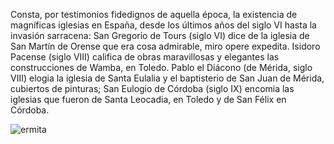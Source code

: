 Consta, por testimonios fidedignos de aquella época, la existencia de magníficas
iglesias en España, desde los últimos años del siglo VI hasta la invasión sarracena:
San Gregorio de Tours (siglo VI) dice de la iglesia de San Martín de Orense que era
cosa admirable, miro opere expedita.
Isidoro Pacense (siglo VIII) califica de obras maravillosas y elegantes las
construcciones de Wamba, en Toledo.
Pablo el Diácono (de Mérida, siglo VIII) elogia la iglesia de Santa Eulalia y el
baptisterio de San Juan de Mérida, cubiertos de pinturas;
San Eulogio de Córdoba (siglo IX) encomia las iglesias que fueron de Santa
Leocadia, en Toledo y de San Félix en Córdoba.


![ermita](https://www.google.com/imgres?q=ermita%20sevilla&imgurl=https%3A%2F%2Fwww.elcuervodesevilla.es%2Fexport%2Fsites%2Fcuervodesevilla%2F.galleries%2Fimagenes-cabeceras%2FDSC_0215.JPG&imgrefurl=https%3A%2F%2Fwww.elcuervodesevilla.es%2Fes%2Fromeria%2FErmita-Ntra.-Sra.-del-Rosario%2F&docid=sZLR73sJGnoADM&tbnid=IjhPNVCRtkmK1M&vet=12ahUKEwi1mZLqvo2JAxXLywIHHYl4DxwQM3oECDcQAA..i&w=3551&h=2592&hcb=2&ved=2ahUKEwi1mZLqvo2JAxXLywIHHYl4DxwQM3oECDcQAA)
